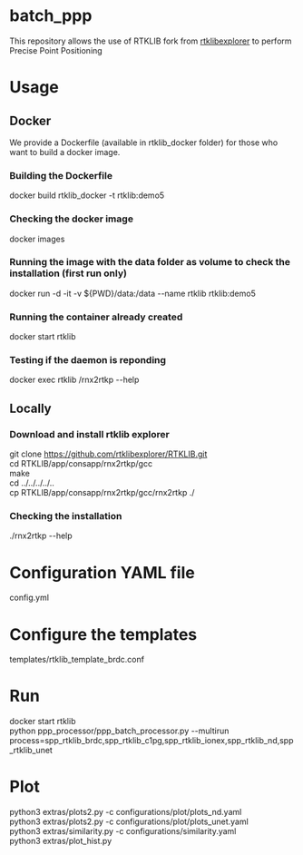 # batch_ppp
This repository allows the use of RTKLIB fork from [rtklibexplorer](https://github.com/rtklibexplorer/RTKLIB) to perform Precise Point Positioning

# Usage
## Docker
We provide a Dockerfile (available in rtklib_docker folder) for those who want to build a docker image.
### Building the Dockerfile
docker build rtklib_docker -t rtklib:demo5

### Checking the docker image
docker images


### Running the image with the data folder as volume to check the installation (first run only)
docker run -d -it -v ${PWD}/data:/data --name rtklib rtklib:demo5


### Running the container already created
docker start rtklib

### Testing if the daemon is reponding
docker exec rtklib /rnx2rtkp --help

## Locally
### Download and install rtklib explorer
git clone https://github.com/rtklibexplorer/RTKLIB.git  
cd RTKLIB/app/consapp/rnx2rtkp/gcc  
make  
cd ../../../../..  
cp RTKLIB/app/consapp/rnx2rtkp/gcc/rnx2rtkp ./

### Checking the installation
./rnx2rtkp --help  

# Configuration YAML file
config.yml  

# Configure the templates
templates/rtklib_template_brdc.conf  

# Run
docker start rtklib  
python ppp_processor/ppp_batch_processor.py --multirun process=spp_rtklib_brdc,spp_rtklib_c1pg,spp_rtklib_ionex,spp_rtklib_nd,spp_rtklib_unet

# Plot
python3 extras/plots2.py -c configurations/plot/plots_nd.yaml  
python3 extras/plots2.py -c configurations/plot/plots_unet.yaml  
python3 extras/similarity.py  -c configurations/similarity.yaml  
python3 extras/plot_hist.py
